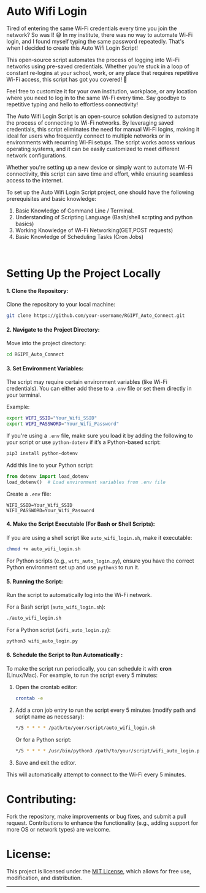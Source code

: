 # **Auto Wifi Login**
Tired of entering the same Wi-Fi credentials every time you join the network? So was I! 😅 In my institute, there was no way to automate Wi-Fi login, and I found myself typing the same password repeatedly. That's when I decided to create this Auto Wifi Login Script!

This open-source script automates the process of logging into Wi-Fi networks using pre-saved credentials. Whether you're stuck in a loop of constant re-logins at your school, work, or any place that requires repetitive Wi-Fi access, this script has got you covered! 🎉

Feel free to customize it for your own institution, workplace, or any location where you need to log in to the same Wi-Fi every time. Say goodbye to repetitive typing and hello to effortless connectivity!

The Auto Wifi Login Script is an open-source solution designed to automate the process of connecting to Wi-Fi networks. By leveraging saved credentials, this script eliminates the need for manual Wi-Fi logins, making it ideal for users who frequently connect to multiple networks or in environments with recurring Wi-Fi setups. The script works across various operating systems, and it can be easily customized to meet different network configurations.

Whether you're setting up a new device or simply want to automate Wi-Fi connectivity, this script can save time and effort, while ensuring seamless access to the internet.

To set up the Auto Wifi Login Script project, one should have the following prerequisites and basic knowledge:

1. Basic Knowledge of Command Line / Terminal.
2. Understanding of Scripting Language (Bash/shell scrpting and python basics)
3. Working Knowledge of Wi-Fi Networking(GET,POST requests)
4. Basic Knowledge of Scheduling Tasks (Cron Jobs)

<br/>

# **Setting Up the Project Locally**

#### 1. **Clone the Repository:**
   Clone the repository to your local machine:
   ```bash
   git clone https://github.com/your-username/RGIPT_Auto_Connect.git
   ```

#### 2. **Navigate to the Project Directory:**
   Move into the project directory:
   ```bash
   cd RGIPT_Auto_Connect
   ```

#### 3. **Set Environment Variables:**
   The script may require certain environment variables (like Wi-Fi credentials). You can either add these to a `.env` file or set them directly in your terminal.

   Example:
   ```bash
   export WIFI_SSID="Your_Wifi_SSID"
   export WIFI_PASSWORD="Your_Wifi_Password"
   ```

   If you're using a `.env` file, make sure you load it by adding the following to your script or use `python-dotenv` if it’s a Python-based script:
   ```bash
   pip3 install python-dotenv
   ```

   Add this line to your Python script:
   ```python
   from dotenv import load_dotenv
   load_dotenv()  # Load environment variables from .env file
   ```

   Create a `.env` file:
   ```
   WIFI_SSID=Your_Wifi_SSID
   WIFI_PASSWORD=Your_Wifi_Password
   ```

#### 4. **Make the Script Executable (For Bash or Shell Scripts):**
   If you are using a shell script like `auto_wifi_login.sh`, make it executable:
   ```bash
   chmod +x auto_wifi_login.sh
   ```

   For Python scripts (e.g., `wifi_auto_login.py`), ensure you have the correct Python environment set up and use `python3` to run it.

#### 5. **Running the Script:**
   Run the script to automatically log into the Wi-Fi network.

   For a Bash script (`auto_wifi_login.sh`):
   ```bash
   ./auto_wifi_login.sh
   ```

   For a Python script (`wifi_auto_login.py`):
   ```bash
   python3 wifi_auto_login.py
   ```

#### 6. **Schedule the Script to Run Automatically :**
   To make the script run periodically, you can schedule it with **cron** (Linux/Mac). For example, to run the script every 5 minutes:

   1. Open the crontab editor:
      ```bash
      crontab -e
      ```

   2. Add a cron job entry to run the script every 5 minutes (modify path and script name as necessary):
      ```bash
      */5 * * * * /path/to/your/script/auto_wifi_login.sh
      ```
   
      Or for a Python script:
      ```bash
      */5 * * * * /usr/bin/python3 /path/to/your/script/wifi_auto_login.py
      ```

   3. Save and exit the editor.

   This will automatically attempt to connect to the Wi-Fi every 5 minutes.

# **Contributing:**
   Fork the repository, make improvements or bug fixes, and submit a pull request. Contributions to enhance the functionality (e.g., adding support for more OS or network types) are welcome.

# **License:**
   This project is licensed under the [MIT License](LICENSE), which allows for free use, modification, and distribution.

---
